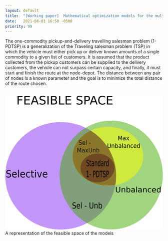 ```yaml
---
layout: default
title:  "[Working paper]  Mathematical optimization models for the multiobjective one-commodity pickup-and-delivery traveling salesman problem"
date:   2021-06-01 16:50 -0500
priority: 99
---
```


The one-commodity pickup-and-delivery travelling salesman problem (1-PDTSP) is a generalization of the Traveling salesman problem (TSP) in which the vehicle must either pick up or deliver known amounts of a single
commodity to a given list of customers. It is assumed that the product collected
from the pickup customers can be supplied to the delivery customers, the vehicle
can not surpass certain capacity, and finally, it must start
and finish the route at the node-depot. The distance between any pair of nodes is a known parameter
and the goal is to minimize the total distance of the route chosen.
<br>
<br>

![](/images/posts/PI3/feasible_space.png)
<br>
A representation of the feasible space of the models
